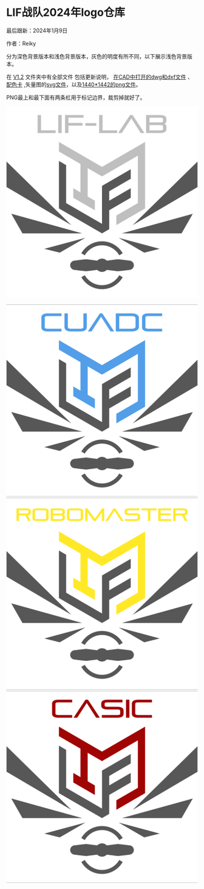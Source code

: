 # LIF战队2024年logo仓库

最后跟新：2024年1月9日

作者：Reiky

分为深色背景版本和浅色背景版本，灰色的明度有所不同，以下展示浅色背景版本。

  在 [V1.2](V1.2) 文件夹中有全部文件
包括更新说明， [在CAD中打开的dwg和dxf文件](V1.2/CAD工程文件) 、 [配色卡](V1.2/配色卡.png) ,矢量图的[svg文件](V1.2/美工建模源文件)，以及[1440*1442的png文件](V1.2/PNG成品)。

PNG最上和最下面有两条杠用于标记边界，裁剪掉就好了。

![1704787936801](image/README/1704787936801.png)

![1704787980755](image/README/1704787980755.png)![1704787989310](image/README/1704787989310.png)![1704787998350](image/README/1704787998350.png)
